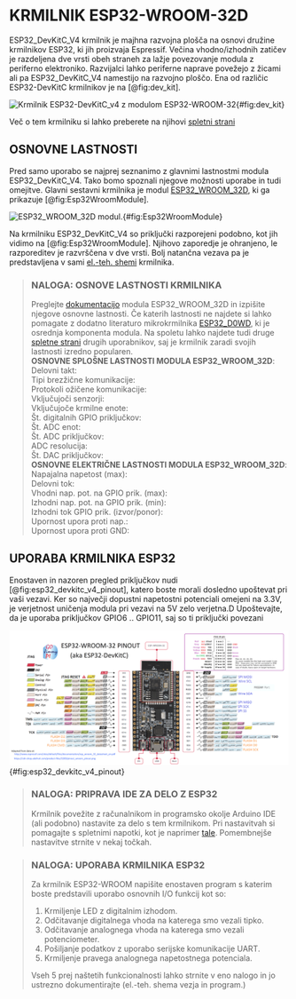 # KRMILNIK ESP32-WROOM-32D

ESP32_DevKitC_V4 krmilnik je majhna razvojna plošča na osnovi družine krmilnikov ESP32, ki jih proizvaja Espressif. Večina vhodno/izhodnih zatičev je razdeljena dve vrsti obeh straneh za lažje povezovanje modula z periferno elektroniko. Razvijalci lahko periferne naprave povežejo z žicami ali pa ESP32_DevKitC_V4 namestijo na razvojno ploščo. Ena od različic ESP32-DevKitC krmilnikov je na [@fig:dev_kit].

![Krmilnik ESP32-DevKitC_v4 z modulom ESP32-WROOM-32](https://docs.espressif.com/projects/esp-idf/en/latest/esp32/_images/esp32-devkitc-functional-overview.jpg){#fig:dev_kit}

Več o tem krmilniku si lahko preberete na njihovi [spletni strani](https://docs.espressif.com/projects/esp-idf/en/latest/esp32/hw-reference/esp32/get-started-devkitc.html#)

## OSNOVNE LASTNOSTI

Pred samo uporabo se najprej seznanimo z glavnimi lastnostmi modula ESP32_DevKitC_V4. Tako bomo spoznali njegove možnosti uporabe in tudi omejitve. Glavni sestavni krmilnika je modul [ESP32_WROOM_32D](https://www.espressif.com/sites/default/files/documentation/esp32-wroom-32d_esp32-wroom-32u_datasheet_en.pdf), ki ga prikazuje [@fig:Esp32WroomModule].

![ESP32_WROOM_32D modul.](https://dl.espressif.com/dl/schematics/pictures/esp32-wroom-32d-front-back.jpg){#fig:Esp32WroomModule}

Na krmilniku ESP32_DevKitC_V4 so priključki razporejeni podobno, kot jih vidimo na [@fig:Esp32WroomModule]. Njihovo zaporedje je ohranjeno, le razporeditev je razvrščena v dve vrsti. Bolj natančna vezava pa je predstavljena v sami [el.-teh. shemi](https://dl.espressif.com/dl/schematics/esp32_devkitc_v4-sch.pdf) krmilnika.

> ### NALOGA: OSNOVE LASTNOSTI KRMILNIKA  
> Preglejte [dokumentacijo](https://www.espressif.com/sites/default/files/documentation/esp32-wroom-32d_esp32-wroom-32u_datasheet_en.pdf) modula ESP32_WROOM_32D in izpišite njegove osnovne lastnosti. Če katerih lastnosti ne najdete si lahko pomagate z dodatno literaturo mikrokrmilnika [ESP32_D0WD](https://www.espressif.com/sites/default/files/documentation/esp32_datasheet_en.pdf), ki je osrednja komponenta modula. Na spoletu lahko najdete tudi druge [spletne strani](https://lastminuteengineers.com/esp32-arduino-ide-tutorial/) drugih uporabnikov, saj je krmilnik zaradi svojih lastnosti izredno popularen.  
> **OSNOVNE SPLOŠNE LASTNOSTI MODULA ESP32_WROOM_32D**:  
> Delovni takt:  
> Tipi brezžične komunikacije:  
> Protokoli ožičene komunikacije:  
> Vključujoči senzorji:  
> Vključujoče krmilne enote:  
> Št. digitalnih GPIO priključkov:  
> Št. ADC enot:  
> Št. ADC priključkov:  
> ADC resolucija:  
> Št. DAC priključkov:  
> **OSNOVNE ELEKTRIČNE LASTNOSTI MODULA ESP32_WROOM_32D**:  
> Napajalna napetost (max):  
> Delovni tok:  
> Vhodni nap. pot. na GPIO prik. (max):  
> Izhodni nap. pot. na GPIO prik. (min):  
> Izhodni tok GPIO prik. (izvor/ponor):  
> Upornost upora proti nap.:  
> Upornost upora proti GND:  

## UPORABA KRMILNIKA ESP32

Enostaven in nazoren pregled priključkov nudi [@fig:esp32_devkitc_v4_pinout], katero boste morali dosledno upoštevat pri vaši vezavi. Ker so največji dopustni napetostni potenciali omejeni na 3.3V, je verjetnost uničenja modula pri vezavi na 5V zelo verjetna.D Upoštevajte, da je uporaba priključkov GPIO6 .. GPIO11, saj so ti priključki povezani

![Pregled priključkov.](./slike/esp32_devkitc_v4_pinout.png){#fig:esp32_devkitc_v4_pinout}

> ### NALOGA: PRIPRAVA IDE ZA DELO Z ESP32  
> Krmilnik povežite z računalnikom in programsko okolje Arduino IDE (ali podobno) nastavite za delo s tem krmilnikom. Pri nastavitvah si pomagajte s spletnimi napotki, kot je naprimer [tale](https://randomnerdtutorials.com/installing-the-esp32-board-in-arduino-ide-windows-instructions/). Pomembnejše nastavitve strnite v nekaj točkah.


> ### NALOGA: UPORABA KRMILNIKA ESP32  
> Za krmilnik ESP32-WROOM napišite enostaven program s katerim boste predstavili uporabo osnovnih I/O funkcij kot so:
>
> 1. Krmiljenje LED z digitalnim izhodom.
> 2. Odčitavanje digitalnega vhoda na katerega smo vezali tipko.
> 3. Odčitavanje analognega vhoda na katerega smo vezali potenciometer.
> 4. Pošiljanje podatkov z uporabo serijske komunikacije UART.
> 5. Krmiljenje pravega analognega napetostnega potenciala.
>
> Vseh 5 prej naštetih funkcionalnosti lahko strnite v eno nalogo in jo ustrezno dokumentirajte (el.-teh. shema vezja in program.)
